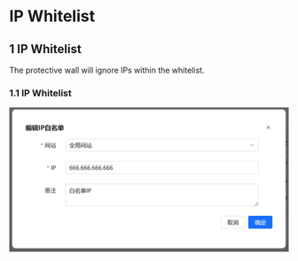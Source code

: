 # IP Whitelist

## 1 IP Whitelist 
The protective wall will ignore IPs within the whitelist.
### 1.1 IP Whitelist

![IP Whitelist](/images/ipwhite.png)